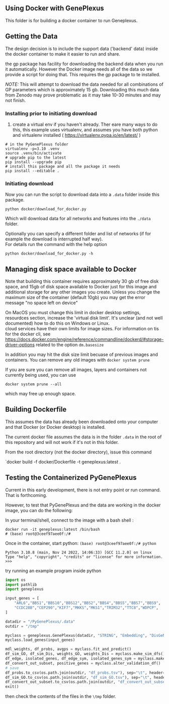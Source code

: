## Using Docker with GenePlexus

This folder is for building a docker container to run Geneplexus.  


## Getting the Data

The design decision is to include the support data ('backend' data) inside the docker container to make it easier to run and share. 

the gp package has facility for downloading the backend data when you run it automatically.   However the Docker image needs 
all of the data so we provide a script for doing that.   This requires the gp package to te installed.  

*NOTE:* This will attempt to download the data needed for all combinations of GP parameters which is approximately 15 gb.   Downloading
this much data from Zenodo may prove problematic as it may take 10-30 minutes and may not finish.  

### Installing prior to initiating download

1. create a virtual env if you haven't already.  Ther eare many ways to do this, this example uses virtualenv, and assumes you have 
both python and virtualenv installed ( https://virtualenv.pypa.io/en/latest/ )

```
# in the PyGenePlexus folder
virtualenv -p=3.10 .venv
source .venv/bin/activate
# upgrade pip to the latest
pip install --upgrade pip
# install this package and all the package it needs
pip install --editable .
```

### Initiating download

Now you can run the script to download data into a `.data` folder inside this package. 

```
python docker/download_for_docker.py
```
Which will download data for all networks and features into the `./data` folder.    

Optionally you can specify a different folder and list of networks (if for example the download is interrupted half way).  
For details run the command with the help option

```
python docker/download_for_docker.py -h
```


## Managing disk space available to Docker

Note that building this container requires approximately 30 gb of free disk space, and 15gb of disk space available to Docker just for 
this image and additional storage for any other images you create.  Unless you change the maximum size of the container (default 10gb) you 
may get the error message "no space left on device"

On MacOS you must change this limit in docker desktop settings, resourdces section, increase the 'virtual disk limit'.    It's unclear (and not well documented) how to do this on Windows or Linux.  
cloud services have their own limits for image sizes.   For information on tis for the docker cli, see https://docs.docker.com/engine/reference/commandline/dockerd/#storage-driver-options related to the option `dm.basesize`

In addition you may hit the disk size limit becuase of previous images and containers.  You can remove any old images with `docker system prune`

If you are sure you can remove all images, layers and containers not currently being used, you can use 

`docker system prune --all` 

which may free up enough space. 

## Building Dockerfile

This assumes the data has already been downloaded onto your computer and that Docker (or Docker desktop) is installed. 

The current docker file assumes the data is in the folder `.data` in the root of this repository and will not work if it's not
in this folder. 

From the root directory (not the docker directory), issue this command

`docker build -f docker/Dockerfile -t geneplexus:latest .

## Testing the Containerized PyGenePlexus

Current in this early development, there is not entry point or run command.  That is forthcoming. 

However, to test that PyGenePlexus and the data are working in the docker image, you can do the following: 

In your terminal/shell, connect to the image with a bash shell : 

```
docker run -it geneplexus:latest /bin/bash
# (base) root@3ceef97aee0f:/#
```

Once in the container, start python: `(base) root@3ceef97aee0f:/# python`

```
Python 3.10.8 (main, Nov 24 2022, 14:06:33) [GCC 11.2.0] on linux
Type "help", "copyright", "credits" or "license" for more information.
>>>
```

try running an example program inside python

```python
import os
import pathlib
import geneplexus

input_genes = [
    "ARL6","BBS1","BBS10","BBS12","BBS2","BBS4","BBS5","BBS7","BBS9",
    "CCDC28B","CEP290","KIF7","MKKS","MKS1","TRIM32","TTC8","WDPCP",
]

datadir = "/PyGenePlexus/.data"
outdir = "/tmp"

myclass = geneplexus.GenePlexus(datadir, "STRING", "Embedding", "DisGeNet")
myclass.load_genes(input_genes)

mdl_weights, df_probs, avgps = myclass.fit_and_predict()
df_sim_GO, df_sim_Dis, weights_GO, weights_Dis = myclass.make_sim_dfs()
df_edge, isolated_genes, df_edge_sym, isolated_genes_sym = myclass.make_small_edgelist(num_nodes=50)
df_convert_out_subset, positive_genes = myclass.alter_validation_df()
# save 
df_probs.to_csv(os.path.join(outdir, "df_probs.tsv"), sep="\t", header=True, index=False)
df_sim_GO.to_csv(os.path.join(outdir, "df_sim_GO.tsv"), sep="\t", header=True, index=False)
df_convert_out_subset.to_csv(os.path.join(outdir, "df_convert_out_subset.tsv"), sep="\t", header=True, index=False)
exit()
```

then check the contents of the files in the `\tmp` folder.  



